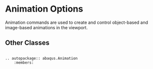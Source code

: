 # Animation Options

Animation commands are used to create and control object-based and image-based animations in the viewport.

## Other Classes

```{eval-rst}

.. autopackage:: abaqus.Animation
    :members:
```
